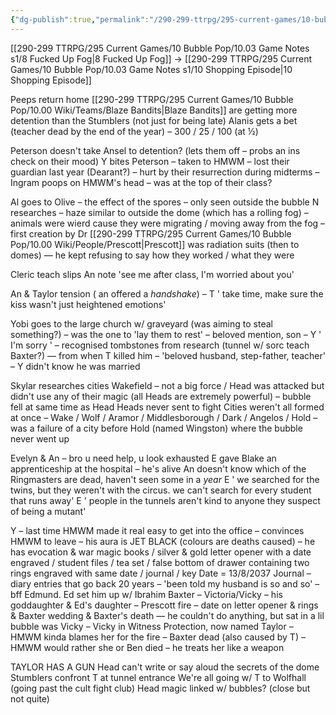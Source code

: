 ```yaml
---
{"dg-publish":true,"permalink":"/290-299-ttrpg/295-current-games/10-bubble-pop/10-03-game-notes-s1/9-dump-the-lore/","dgHomeLink":true,"dgPassFrontmatter":false,"dgShowBacklinks":true,"dgShowLocalGraph":false,"dgShowInlineTitle":true}
---
```



[[290-299 TTRPG/295 Current Games/10 Bubble Pop/10.03 Game Notes s1/8 Fucked Up Fog|8 Fucked Up Fog]] -> [[290-299 TTRPG/295 Current Games/10 Bubble Pop/10.03 Game Notes s1/10 Shopping Episode|10 Shopping Episode]]

Peeps return home [[290-299 TTRPG/295 Current Games/10 Bubble Pop/10.00 Wiki/Teams/Blaze Bandits|Blaze Bandits]] are getting more detention than the Stumblers (not just for being late) Alanis gets a bet (teacher dead by the end of the year) – 300 / 25 / 100 (at ½)

Peterson doesn't take Ansel to detention? (lets them off – probs an ins check on their mood) Y bites Peterson – taken to HMWM – lost their guardian last year (Dearant?) – hurt by their resurrection during midterms – Ingram poops on HMWM's head – was at the top of their class?

Al goes to Olive – the effect of the spores – only seen outside the bubble N researches – haze similar to outside the dome (which has a rolling fog) – animals were wierd cause they were migrating / moving away from the fog – first creation by Dr [[290-299 TTRPG/295 Current Games/10 Bubble Pop/10.00 Wiki/People/Prescott|Prescott]] was radiation suits (then to domes) — he kept refusing to say how they worked / what they were

Cleric teach slips An note 'see me after class, I'm worried about you'

An & Taylor tension ( an offered a _handshake_) – T ' take time, make sure the kiss wasn't just heightened emotions'

Yobi goes to the large church w/ graveyard (was aiming to steal something?) – was the one to 'lay them to rest' – beloved mention, son – Y ' I'm sorry ' – recognised tombstones from research (tunnel w/ sorc teach Baxter?) — from when T killed him – 'beloved husband, step-father, teacher' – Y didn't know he was married

Skylar researches cities Wakefield – not a big force / Head was attacked but didn't use any of their magic (all Heads are extremely powerful) – bubble fell at same time as Head Heads never sent to fight Cities weren't all formed at once – Wake / Wolf / Aramor / Middlesborough / Dark / Angelos / Hold – was a failure of a city before Hold (named Wingston) where the bubble never went up

Evelyn & An – bro u need help, u look exhausted E gave Blake an apprenticeship at the hospital – he's alive An doesn't know which of the Ringmasters are dead, haven't seen some in a _year_ E ' we searched for the twins, but they weren't with the circus. we can't search for every student that runs away' E ' people in the tunnels aren't kind to anyone they suspect of being a mutant'

Y – last time HMWM made it real easy to get into the office – convinces HMWM to leave – his aura is JET BLACK (colours are deaths caused) – he has evocation & war magic books / silver & gold letter opener with a date engraved / student files / tea set / false bottom of drawer containing two rings engraved with same date / journal / key Date = 13/8/2037 Journal – diary entries that go back 20 years – 'been told my husband is so and so' – bff Edmund. Ed set him up w/ Ibrahim Baxter – Victoria/Vicky – his goddaughter & Ed's daughter – Prescott fire – date on letter opener & rings & Baxter wedding & Baxter's death — he couldn't do anything, but sat in a lil bubble was Vicky – Vicky in Witness Protection, now named Taylor – HMWM kinda blames her for the fire – Baxter dead (also caused by T) – HMWM would rather she or Ben died – he treats her like a weapon

TAYLOR HAS A GUN Head can't write or say aloud the secrets of the dome Stumblers confront T at tunnel entrance We're all going w/ T to Wolfhall (going past the cult fight club) Head magic linked w/ bubbles? (close but not quite)